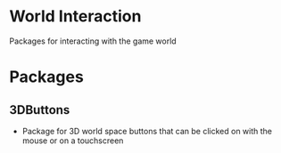 # World Interaction
Packages for interacting with the game world

# Packages
## 3DButtons
- Package for 3D world space buttons that can be clicked on with the mouse or on a touchscreen
